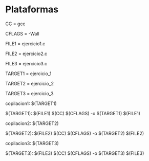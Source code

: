 # Plataformas

CC = gcc

CFLAGS = -Wall

FILE1 = ejercicio1.c

FILE2 = ejercicio2.c

FILE3 = ejercicio3.c

TARGET1 = ejercicio_1

TARGET2 = ejercicio_2

TARGET3 = ejercicio_3


copilacion1: $(TARGET1)

$(TARGET1): $(FILE1)
        $(CC) $(CFLAGS) -o $(TARGET1) $(FILE1)


copilacion2: $(TARGET2)

$(TARGET2): $(FILE2)
        $(CC) $(CFLAGS) -o $(TARGET2) $(FILE2)


copilacion3: $(TARGET3)

$(TARGET3): $(FILE3)
        $(CC) $(CFLAGS) -o $(TARGET3) $(FILE3)

